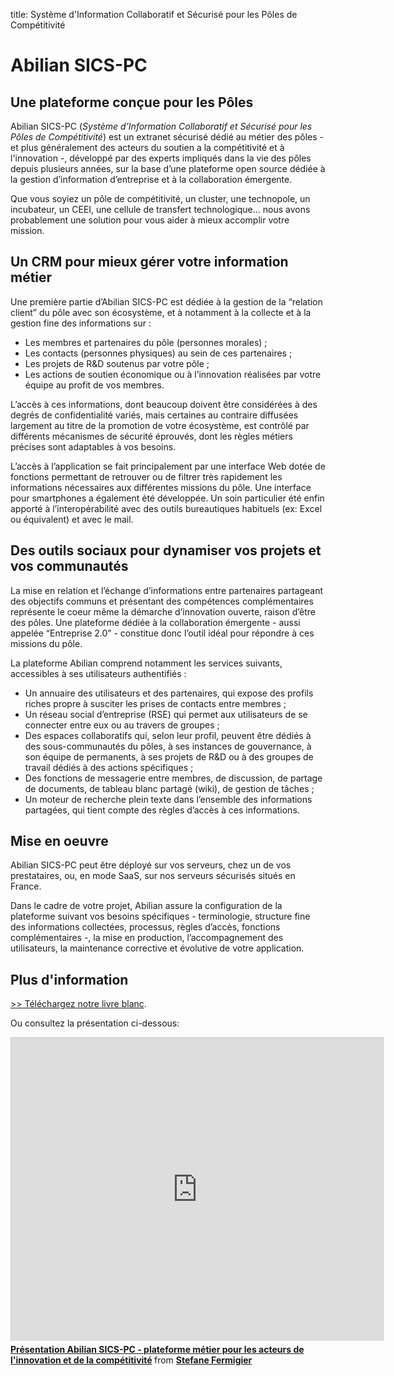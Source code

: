 title: Système d'Information Collaboratif et Sécurisé pour les Pôles de Compétitivité

# Abilian SICS-PC

## Une plateforme conçue pour les Pôles

Abilian SICS-PC (*Système d’Information Collaboratif et Sécurisé pour les Pôles de Compétitivité*) est un extranet sécurisé dédié au métier des pôles - et plus généralement des acteurs du soutien a la compétitivité et à l'innovation -, développé par des experts impliqués dans la vie des pôles depuis plusieurs années, sur la base d’une plateforme open source dédiée à la gestion d’information d’entreprise et à la collaboration émergente.

Que vous soyiez un pôle de compétitivité, un cluster, une technopole, un incubateur, un CEEI, une cellule de transfert technologique... nous avons probablement une solution pour vous aider à mieux accomplir votre mission.

## Un CRM pour mieux gérer votre information métier

Une première partie d’Abilian SICS-PC est dédiée à la gestion de la “relation client” du pôle avec son écosystème, et à notamment à la collecte et à la gestion fine des informations sur :

- Les membres et partenaires du pôle (personnes morales) ;
- Les contacts (personnes physiques) au sein de ces partenaires ;
- Les projets de R&D soutenus par votre pôle ;
- Les actions de soutien économique ou à l’innovation réalisées par votre équipe au profit de vos membres.

L’accès à ces informations, dont beaucoup doivent être considérées à des degrés de confidentialité variés, mais certaines au contraire diffusées largement au titre de la promotion de votre écosystème, est contrôlé par différents mécanismes de sécurité éprouvés, dont les règles métiers précises sont adaptables à vos besoins.

L’accès à l’application se fait principalement par une interface Web dotée de fonctions permettant de retrouver ou de filtrer très rapidement les informations nécessaires aux différentes missions du pôle. Une interface pour smartphones a également été développée. Un soin particulier été enfin apporté à l’interopérabilité avec des outils bureautiques habituels (ex: Excel ou équivalent) et avec le mail.

## Des outils sociaux pour dynamiser vos projets et vos communautés

La mise en relation et l’échange d’informations entre partenaires partageant des objectifs communs et présentant des compétences complémentaires représente le coeur même la démarche d’innovation ouverte, raison d’être des pôles. Une plateforme dédiée à la collaboration émergente - aussi appelée “Entreprise 2.0” - constitue donc l’outil idéal pour répondre à ces missions du pôle.

La plateforme Abilian comprend notamment les services suivants, accessibles à ses utilisateurs authentifiés :

- Un annuaire des utilisateurs et des partenaires, qui expose des profils riches propre à susciter les prises de contacts entre membres ;
- Un réseau social d’entreprise (RSE) qui permet aux utilisateurs de se connecter entre eux ou au travers de groupes ;
- Des espaces collaboratifs qui, selon leur profil, peuvent être dédiés à des sous-communautés du pôles, à ses instances de gouvernance, à son équipe de permanents, à ses projets de R&D ou à des groupes de travail dédiés à des actions  spécifiques ;
- Des fonctions de messagerie entre membres, de discussion, de partage de documents, de tableau blanc partagé (wiki), de gestion de tâches ;
- Un moteur de recherche plein texte dans l’ensemble des informations partagées, qui tient compte des règles d’accès à ces informations.

## Mise en oeuvre

Abilian SICS-PC peut être déployé sur vos serveurs, chez un de vos prestataires, ou, en mode SaaS, sur nos serveurs sécurisés situés en France.

Dans le cadre de votre projet, Abilian assure la configuration de la plateforme suivant vos besoins spécifiques - terminologie, structure fine des informations collectées, processus, règles d’accès,  fonctions complémentaires -, la mise en production, l’accompagnement des utilisateurs, la maintenance corrective et évolutive de votre application.

## Plus d'information

<a href="/static/pdf/lb-competitivite.pdf" class="cta">&gt;&gt; Téléchargez notre livre blanc</a>.

Ou consultez la présentation ci-dessous:

<iframe src="http://www.slideshare.net/slideshow/embed_code/29247968" width="595" height="485" frameborder="0" marginwidth="0" marginheight="0" scrolling="no" style="border:1px solid #CCC;border-width:1px 1px 0;margin-bottom:5px" allowfullscreen> </iframe> <div style="margin-bottom:5px"> <strong> <a href="https://www.slideshare.net/sfermigier/presentation-abilian-sicspc-plateforme" title="Présentation Abilian SICS-PC - plateforme métier pour les acteurs de l&#x27;innovation et de la compétitivité" target="_blank">Présentation Abilian SICS-PC - plateforme métier pour les acteurs de l&#x27;innovation et de la compétitivité</a> </strong> from <strong><a href="http://www.slideshare.net/sfermigier" target="_blank">Stefane Fermigier</a></strong> </div>
